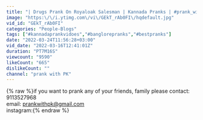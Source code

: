 ```yaml
---
title: "| Drugs Prank On Royaloak Salesman | Kannada Pranks | #prank_with_PK"
image: "https:\/\/i.ytimg.com\/vi\/GEkT_rAb0FI\/hqdefault.jpg"
vid_id: "GEkT_rAb0FI"
categories: "People-Blogs"
tags: ["#kannadaprankvidoes","#banglorepranks","#bestpranks"]
date: "2022-03-24T11:56:28+03:00"
vid_date: "2022-03-16T12:41:01Z"
duration: "PT7M16S"
viewcount: "9590"
likeCount: "665"
dislikeCount: ""
channel: "prank with PK"
---
```

{% raw %}if you want to prank any of your friends, family please contact: 9113527968<br />email: prankwithpk@gmail.com <br />instagram:{% endraw %}
